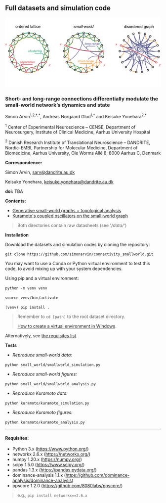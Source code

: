 Full datasets and simulation code
----
<p align="center">
  <img src="https://github.com/simonarvin/connectivity_smallworld/blob/main/misc/smallworld.svg" />
</p>

### Short- and long-range connections differentially modulate the small-world network’s dynamics and state

Simon Arvin<sup>1,2,†,\*</sup>, Andreas Nørgaard Glud<sup>1,†</sup> and Keisuke Yonehara<sup>2,\*</sup>

<sup>1</sup> Center of Experimental Neuroscience – CENSE, Department of Neurosurgery, Institute of Clinical Medicine, Aarhus University Hospital

<sup>2</sup> Danish Research Institute of Translational Neuroscience – DANDRITE, Nordic-EMBL Partnership for Molecular Medicine, Department of Biomedicine, Aarhus University, Ole Worms Allé 8, 8000 Aarhus C, Denmark

**Correspondence:**

Simon Arvin, sarv@dandrite.au.dk

Keisuke Yonehara, keisuke.yonehara@dandrite.au.dk

**doi:** TBA

**Contents:**
- [Generative small-world graphs + topological analysis](https://github.com/simonarvin/connectivity_smallworld/tree/main/small_world)
- [Kuramoto's coupled oscillators on the small-world graph](https://github.com/simonarvin/connectivity_smallworld/tree/main/kuramoto)

> Both directories contain raw datasheets (see '*/data/'*)

**Installation**

Download the datasets and simulation codes by cloning the repository:
```
git clone https://github.com/simonarvin/connectivity_smallworld.git
```

You may want to use a Conda or Python virtual environment to test this code, to avoid mixing up with your system dependencies.

Using pip and a virtual environment:

```python -m venv venv```

```source venv/bin/activate```

```(venv) pip install .```

> Remember to ```cd [path]``` to the root dataset directory.
> 
> [How to create a virtual environment in Windows](https://docs.python.org/3/library/venv.html).

Alternatively, see [the requisites list](Requisites).

**Tests**

- *Reproduce small-world data:*

```python small_world/smallworld_simulation.py```

- *Reproduce small-world figures:*

```python small_world/smallworld_analysis.py```

- *Reproduce Kuramoto data:*

```python kuramoto/kuramoto_simulation.py```

- *Reproduce Kuramoto figures:*

```python kuramoto/kuramoto_analysis.py```

----
#### Requisites:
- Python 3.x (https://www.python.org/)
- networkx 2.6.x (https://networkx.org/)
- numpy 1.20.x (https://numpy.org/)
- scipy 1.5.0 (https://www.scipy.org/)
- pandas 1.3.x (https://pandas.pydata.org/)
- dominance-analysis 1.1.x (https://github.com/dominance-analysis/dominance-analysis)
- ppscore 1.2.0 (https://github.com/8080labs/ppscore/)

> e.g., ```pip install networkx==2.6.x```
